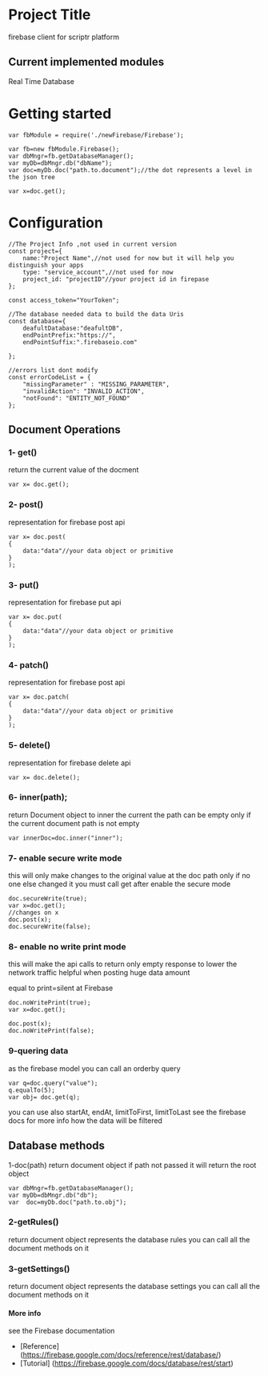 # Project Title
firebase client for scriptr platform

## Current implemented modules 

Real Time Database

# Getting started
```
var fbModule = require('./newFirebase/Firebase');

var fb=new fbModule.Firebase();
var dbMngr=fb.getDatabaseManager();
var myDb=dbMngr.db("dbName");
var doc=myDb.doc("path.to.document");//the dot represents a level in the json tree

var x=doc.get();
```
# Configuration
```
//The Project Info ,not used in current version
const project={
    name:"Project Name",//not used for now but it will help you distinguish your apps
    type: "service_account",//not used for now
  	project_id: "projectID"//your project id in firepase
};

const access_token="YourToken";

//The database needed data to build the data Uris
const database={
    deafultDatabase:"deafultDB",
    endPointPrefix:"https://",
    endPointSuffix:".firebaseio.com"
    
};

//errors list dont modify
const errorCodeList = {
    "missingParameter" : "MISSING_PARAMETER",
    "invalidAction": "INVALID_ACTION",
    "notFound": "ENTITY_NOT_FOUND"
};
```

## Document Operations
### 1- get()
return the current value of the docment
```
var x= doc.get();
```

### 2- post()
representation for firebase post api
```
var x= doc.post(
{
	data:"data"//your data object or primitive
}
);
```
### 3- put()
representation for firebase put api
```
var x= doc.put(
{
	data:"data"//your data object or primitive
}
);
```
### 4- patch()
representation for firebase post api
```
var x= doc.patch(
{
	data:"data"//your data object or primitive
}
);
```

### 5- delete()
representation for firebase delete api
```
var x= doc.delete();
```
### 6- inner(path);
return Document object to inner the current the path can be empty only if the current document path is not empty
```
var innerDoc=doc.inner("inner");
```

### 7- enable secure write mode
this will only make changes to the original value at the doc path only if no one else changed it
you must call get after enable the secure mode
```
doc.secureWrite(true);
var x=doc.get();
//changes on x
doc.post(x);
doc.secureWrite(false);
```
### 8- enable no write print mode
this will make the api calls to return only empty response to lower the network traffic
helpful when posting huge data amount

equal to print=silent at Firebase

```
doc.noWritePrint(true);
var x=doc.get();

doc.post(x);
doc.noWritePrint(false);
```

### 9-quering data
as the firebase model you can call an orderby query 


```
var q=doc.query("value");
q.equalTo(5);
var obj= doc.get(q);

```
you can use also  startAt, endAt, limitToFirst, limitToLast 
see the firebase docs for more info how the data will be filtered

## Database methods 
1-doc(path)
return document object 
if path not passed it will return the root object
```
var dbMngr=fb.getDatabaseManager();
var myDb=dbMngr.db("db");
var  doc=myDb.doc("path.to.obj");
```
### 2-getRules()
return document object represents the database rules
you can call all the document methods on it
### 3-getSettings()
return document object represents the database settings
you can call all the document methods on it

#### More info

see the Firebase documentation
* [Reference] (https://firebase.google.com/docs/reference/rest/database/)
* [Tutorial] (https://firebase.google.com/docs/database/rest/start)

